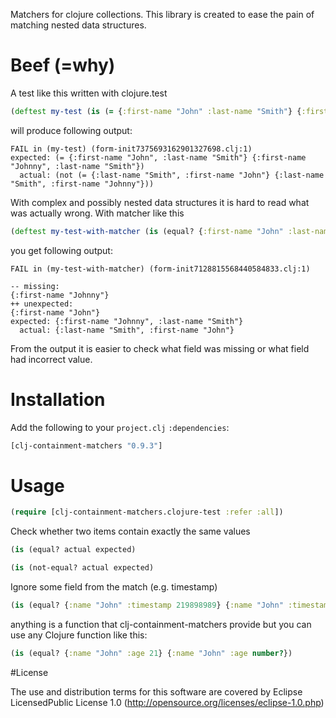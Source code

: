Matchers for clojure collections. This library is created to ease the pain of matching nested data structures.

# Beef (=why)

A test like this written with clojure.test

```clojure
(deftest my-test (is (= {:first-name "John" :last-name "Smith"} {:first-name "Johnny" :last-name "Smith"})))
```

will produce following output:

```
FAIL in (my-test) (form-init7375693162901327698.clj:1)
expected: (= {:first-name "John", :last-name "Smith"} {:first-name "Johnny", :last-name "Smith"})
  actual: (not (= {:last-name "Smith", :first-name "John"} {:last-name "Smith", :first-name "Johnny"}))
```

With complex and possibly nested data structures it is hard to read what was actually wrong. With matcher like this

```clojure
(deftest my-test-with-matcher (is (equal? {:first-name "John" :last-name "Smith"} {:first-name "Johnny" :last-name "Smith"})))
```

you get following output:

```
FAIL in (my-test-with-matcher) (form-init7128815568440584833.clj:1)

-- missing:
{:first-name "Johnny"}
++ unexpected:
{:first-name "John"}
expected: {:first-name "Johnny", :last-name "Smith"}
  actual: {:last-name "Smith", :first-name "John"}
```

From the output it is easier to check what field was missing or what field had incorrect value.

# Installation

Add the following to your `project.clj` `:dependencies`:

```clojure
[clj-containment-matchers "0.9.3"]
```

# Usage

```clojure
(require [clj-containment-matchers.clojure-test :refer :all])
```
Check whether two items contain exactly the same values

```clojure
(is (equal? actual expected)

(is (not-equal? actual expected)
```

Ignore some field from the match (e.g. timestamp)

```clojure
(is (equal? {:name "John" :timestamp 219898989} {:name "John" :timestamp anything})
```

anything is a function that clj-containment-matchers provide but you can use any Clojure function like this:

```clojure
(is (equal? {:name "John" :age 21} {:name "John" :age number?})
```

#License

The use and distribution terms for this software are covered by Eclipse LicensedPublic License 1.0 (http://opensource.org/licenses/eclipse-1.0.php)
